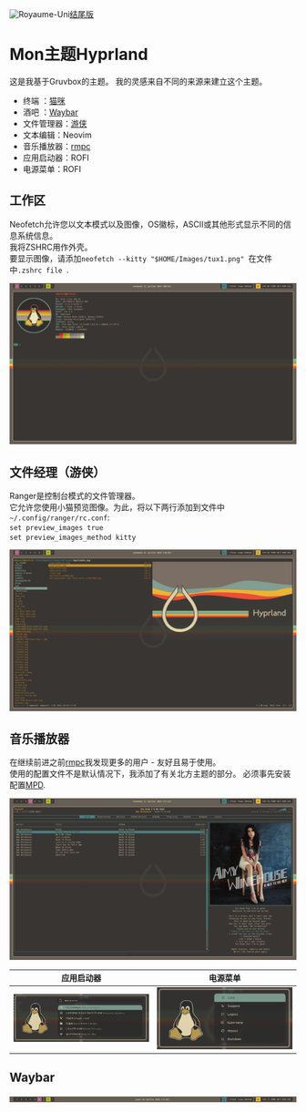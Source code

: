 <img
  src="https://flagcdn.com/20x15/gb.png"
  srcset="https://flagcdn.com/40x30/gb.png 2x,
    https://flagcdn.com/60x45/gb.png 3x"
  width="20"
  height="15"
  alt="Royaume-Uni">[结尾版](https://github.com/sesuko023/dotfiles/blob/main/README.md)

# Mon主题Hyprland

这是我基于Gruvbox的主题。
我的灵感来自不同的来源来建立这个主题。

-   终端 ：[猫咪](#workspace)
-   酒吧 ：[Waybar](#waybar)
-   文件管理器：[游侠](#file-manager-ranger)
-   文本编辑：Neovim
-   音乐播放器：[rmpc](#music-player)
-   应用启动器：ROFI
-   电源菜单：ROFI

## 工作区

Neofetch允许您以文本模式以及图像，OS徽标，ASCII或其他形式显示不同的信息系统信息。  
我将ZSHRC用作外壳。  
要显示图像，请添加`neofetch --kitty "$HOME/Images/tux1.png" `在文件中`.zshrc file `.

<img src="https://raw.githubusercontent.com/sesuko023/dotfiles/refs/heads/main/Images/hyprland_terminal.png" alt="Bureau">

## 文件经理（游侠）

Ranger是控制台模式的文件管理器。  
它允许您使用小猫预览图像。为此，将以下两行添加到文件中`~/.config/ranger/rc.conf`:  
`set preview_images true`  
`set preview_images_method kitty`

<img src="https://raw.githubusercontent.com/sesuko023/dotfiles/refs/heads/main/Images/ranger_preview.png" alt="ranger">

## 音乐播放器

在继续前进之前[rmpc](https://mierak.github.io/rmpc/)我发现更多的用户 - 友好且易于使用。  
使用的配置文件不是默认情况下，我添加了有关北方主题的部分。
必须事先安装配置[MPD](https://wiki.archlinux.org/title/Music_Player_Daemon_(Fran%C3%A7ais)).

<img src="https://raw.githubusercontent.com/sesuko023/dotfiles/refs/heads/main/Images/rmpc_player_preview.png" alt="rmpc">

| 应用启动器                                                                                                                                    | 电源菜单                                                                                                                                            |
| ---------------------------------------------------------------------------------------------------------------------------------------- | ----------------------------------------------------------------------------------------------------------------------------------------------- |
| <img src="https://raw.githubusercontent.com/sesuko023/dotfiles/refs/heads/main/Images/rofi_app_preview.png" alt="rofi menu" width="500"> | <img src="https://raw.githubusercontent.com/sesuko023/dotfiles/refs/heads/main/Images/rofi_power_menu_preview.png" alt="rofi menu" width="500"> |

## Waybar

![alt text](https://github.com/sesuko023/dotfiles/blob/main/Images/waybar.jpg "Preview waybar")
